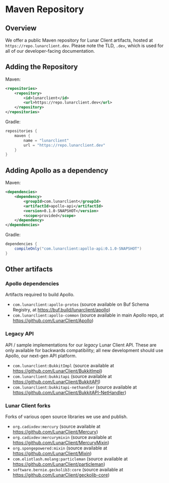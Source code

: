 # Maven Repository

## Overview

We offer a public Maven repository for Lunar Client artifacts, hosted at `https://repo.lunarclient.dev`. Please note the TLD, `.dev`, which is used for all of our developer-facing documentation.

## Adding the Repository

Maven:

```xml filename="pom.xml"
<repositories>
    <repository>
        <id>lunarclient</id>
        <url>https://repo.lunarclient.dev</url>
    </repository>
</repositories>
```

Gradle:

```groovy filename="build.gradle"
repositories {
    maven {
        name = "lunarclient"
        url = "https://repo.lunarclient.dev"
    }
}
```

## Adding Apollo as a dependency

Maven:

```xml filename="pom.xml"
<dependencies>
    <dependency>
        <groupId>com.lunarclient</groupId>
        <artifactId>apollo-api</artifactId>
        <version>0.1.0-SNAPSHOT</version>
        <scope>provided</scope>
    </dependency>
</dependencies>
```

Gradle:

```groovy filename="build.gradle"
dependencies {
    compileOnly("com.lunarclient:apollo-api:0.1.0-SNAPSHOT")
}
```

## Other artifacts

### Apollo dependencies

Artifacts required to build Apollo.

- `com.lunarclient:apollo-protos` (source available on Buf Schema Registry, at https://buf.build/lunarclient/apollo)
- `com.lunarclient:apollo-common` (source available in main Apollo repo, at https://github.com/LunarClient/Apollo)

### Legacy API

API / sample implementations for our _legacy_ Lunar Client API. These are only available for backwards compatibility; all new development should use Apollo, our next-gen API platform.

- `com.lunarclient:BukkitImpl` (source available at https://github.com/LunarClient/BukkitImpl)
- `com.lunarclient:bukkitapi` (source available at https://github.com/LunarClient/BukkitAPI)
- `com.lunarclient:bukkitapi-nethandler` (source available at https://github.com/LunarClient/BukkitAPI-NetHandler)

### Lunar Client forks

Forks of various open source libraries we use and publish.

- `org.cadixdev:mercury` (source available at https://github.com/LunarClient/Mercury)
- `org.cadixdev:mercurymixin` (source available at https://github.com/LunarClient/MercuryMixin)
- `org.spongepowered:mixin` (source available at https://github.com/LunarClient/Mixin)
- `com.eliotlash.molang:particleman` (source available at https://github.com/LunarClient/particleman)
- `software.bernie.geckolib3:core` (source available at https://github.com/LunarClient/geckolib-core)
